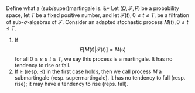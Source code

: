Define what a (sub/super)martingale is. 
&*
Let $(\Omega, \mathcal{F}, P)$ be a probability space, let $T$ be a fixed positive number, and let $\mathcal{F}(t), 0 \leq t \leq T,$ be a filtration of sub-$\sigma$-algebras of $\mathcal{F}$. Consider an adapted stochastic process $M(t), 0 \leq t \leq T$.
1. If $$E[M(t)|\mathcal{F}(t)] = M(s)$$ for all $0 \leq s \leq t \leq T$, we say this process is a martingale. It has no tendency to rise or fall.
2. If $\geq$ (resp. $\leq$) in the first case holds, then we call process $M$ a submartingale (resp. supermartingale). It has no tendency to fall (resp. rise); it may have a tendency to rise (reps. fall).